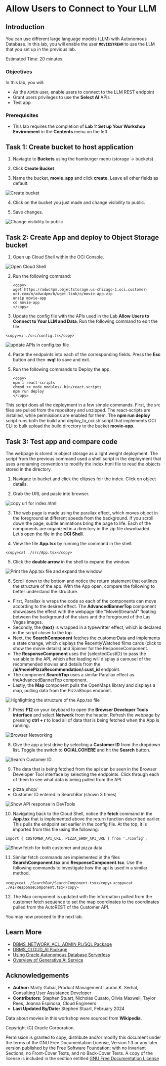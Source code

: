 # Allow Users to Connect to Your LLM

## Introduction

You can use different large language models (LLM) with Autonomous Database. In this lab, you will enable the user **`MOVIESTREAM`** to use the LLM that you set up in the previous lab.

Estimated Time: 20 minutes.

### Objectives

In this lab, you will:
* As the `ADMIN` user, enable users to connect to the LLM REST endpoint
* Grant users privileges to use the **Select AI** APIs
* Test app

### Prerequisites
- This lab requires the completion of **Lab 1: Set up Your Workshop Environment** in the **Contents** menu on the left.

## Task 1: Create bucket to host application

1. Naviagte to **Buckets** using the hamburger menu (storage -> buckets)

2. Click **Create Bucket** 

3. Name the bucket, **movie_app** and click **create.** Leave all other fields as default. 

![Create bucket](./images/create-bucket.png "")

4. Click on the bucket you just made and change visibility to public. 

5. Save changes. 

![Change visibility to public](./images/public-visibility.png "")

## Task 2: Create App and deploy to Object Storage bucket

1. Open up Cloud Shell within the OCI Console. 

![Open Cloud Shell](./images/open-cloudshell.png "")

2. Run the following command:

    ```
    <copy>
    wget https://adwc4pm.objectstorage.us-chicago-1.oci.customer-oci.com/n/adwc4pm/b/wget-link/o/movie-app.zip
    unzip movie-app
    cd movie-app
    </copy>
    ```
3. Update the config file with the APIs used in the Lab **Allow Users to Connect to Your LLM and Data**. Run the following command to edit the file.

  ```<copy>vi ./src/config.ts</copy>```


![update APIs in config.tsx file](./images/update-config.png "")

4. Paste the endpoints into each of the corresponding fields. Press the **Esc** button and then **:wq!** to save and exit.

5.  Run the following commands to Deploy the app.

    ```
    <copy>
    npm i react-scripts
    chmod +x node_modules/.bin/react-scripts
    npm run deploy 
    </copy>
    ```

This script does all the deployment in a few simple commands. First, the src files are pulled from the repository and unzipped. The react-scripts are installed, while permissions are enabled for them. The **npm run deploy** script runs both the build and deploy_to_oci.sh script that implements OCI CLI to bulk upload the build directory to the bucket **movie-app**.

## Task 3: Test app and compare code

The webpage is stored in object storage as a light weight deployment. The script from the previous command used a shell script in the deployment that uses a renaming convention to modify the index.html file to read the objects stored in the directory.

1. Navigate to bucket and click the ellipses foir the index. Click on object details. 

2. Grab the URL and paste into browser. 

![copy url for index.html](./images/react-url.png "")

3. The web page is made using the parallax effect, which moves object in the foreground at different speeds from the background. If you scroll down the page, subtle animations bring the page to life. Each of the components are organized in a directory in the zip file downloaded. Let's open the file in the **OCI Shell**.

4. View the file **App.tsx** by running the command in the shell.

  ```
  <copy>cat ./src/App.tsx</copy>
  ```

5. Click the **double arrow** in the shell to expand the window.

![Print the App.tsx file and expand the window](./images/expand-app.png "")

6. Scroll down to the bottom and notice the return statement that outlines the structure of the app. With the App open, compare the following to better understand the structure.
- First, Parallax is wraps the code so each of the components can move according to the desired effect. The **AdvancedBannerTop** component showcases the effect with the webpage title "MovieStreamAI" floating between the background of the stars and the foreground of the Las Vegas images.
- Secondly, the **{text}** is wrapped in a typewritter effect, which is declared in the script closer to the top.
- Next, the **SearchComponent** fetches the customerData and implements a state change, which displays the RecentlyWatched films cards (click to show the movie details) and Spinner for the ResponseComponent. 
- The **ResponseComponent** uses the {selectedCustID} to pass the variable to the API, which after loading will display a carousel of the recommended movies and details from the **/ai/moviePizzaRecommendation/:cust_id** endpoint. 
- The component **SearchTop** uses a similar Parallax effect as theAdvancedBannerTop component.
- Lastly, the **Map** component pulls the OpenMaps library and displays a map, pulling data from the PizzaShops endpoint.

![Highlighting the structure of the App.tsx file](./images/app-full.png "")

7. Press **F12** on your keyboard to open the **Browser Developer Tools interface** and select **Network** from the header. Refresh the webpage by pressing **ctrl + r** to load all of data that is being fetched when the App is running. 

![Browser Networking](./images/network-f12.png "")


8. Give the app a test drive by selecting a **Customer ID** from the dropdown list. Toggle the switch to **OCIAI_COHERE** and hit the **Search** button.

![Search Customer ID](./images/customer-id-dropdown.png "")

9. The data that is being fetched from the api can be seen in the Browser Developer Tool interface by selecting the endpoints. Click through each of them to see what data is being pulled from the API.
- pizza_shop/
- Customer ID entered in SearchBar (shown 3 times)

![Show API response in DevTools](./images/api-response.png "")

10.  Navigating back to the Cloud Shell, notice the **fetch** command in the **App.tsx** that is implemented above the return function described earlier. This pulls the endpoint set earlier in the config file. At the top, it is imported from this file using the following:

  ```import { CUSTOMER_API_URL, PIZZA_SHOP_API_URL } from './config';```

![Show fetch for both customer and pizza data](./images/fetch-customer-pizza.png "")

11. Similar fetch commands are implemented in the files **SearchComponent.tsx** and **ResponseComponent.tsx**. Use the following commands to investigate how the api is used in a similar method.

  ```<copy>cat ./SearchBar/SearchComponent.tsx</copy>```
  ```<copy>cat ./AI/ResponseComponent.tsx</copy>```

12. The Map component is updated with the information pulled from the customer fetch sequence to set the map coordinates to the coordinates pulled from the AutoREST of the Customer API.


You may now proceed to the next lab.

## Learn More
* [DBMS\_NETWORK\_ACL\_ADMIN PL/SQL Package](https://docs.oracle.com/en/database/oracle/oracle-database/19/arpls/DBMS_NETWORK_ACL_ADMIN.html#GUID-254AE700-B355-4EBC-84B2-8EE32011E692)
* [DBMS\_CLOUD\_AI Package](https://docs.oracle.com/en-us/iaas/autonomous-database-serverless/doc/dbms-cloud-ai-package.html)
* [Using Oracle Autonomous Database Serverless](https://docs.oracle.com/en/cloud/paas/autonomous-database/adbsa/index.html)
* [Overview of Generative AI Service](https://docs.oracle.com/en-us/iaas/Content/generative-ai/overview.htm)

## Acknowledgements
  * **Author:** Marty Gubar, Product Management Lauran K. Serhal, Consulting User Assistance Developer
  * **Contributors:** Stephen Stuart, Nicholas Cusato, Olivia Maxwell, Taylor Rees, Joanna Espinosa, Cloud Engineers 
* **Last Updated By/Date:** Stephen Stuart, February 2024

Data about movies in this workshop were sourced from **Wikipedia**.

Copyright (C)  Oracle Corporation.

Permission is granted to copy, distribute and/or modify this document
under the terms of the GNU Free Documentation License, Version 1.3
or any later version published by the Free Software Foundation;
with no Invariant Sections, no Front-Cover Texts, and no Back-Cover Texts.
A copy of the license is included in the section entitled [GNU Free Documentation License](files/gnu-free-documentation-license.txt)
